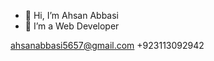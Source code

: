 - 👋 Hi, I’m Ahsan Abbasi 
- 👀 I’m a Web Developer

ahsanabbasi5657@gmail.com
+923113092942

<!---
ahsanabbasi5657/ahsanabbasi5657 is a ✨ special ✨ repository because its `README.md` (this file) appears on your GitHub profile.
You can click the Preview link to take a look at your changes.
--->
